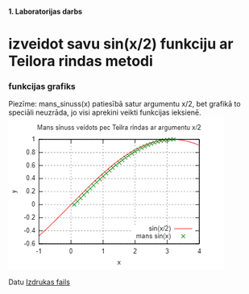 #### 1. Laboratorijas darbs
# izveidot savu sin(x/2) funkciju ar Teilora rindas metodi

### funkcijas grafiks
Piezīme: mans_sinuss(x) patiesībā satur argumentu x/2, bet grafikā to speciāli neuzrāda, jo visi aprekini veikti funkcijas ieksienē.
  ![alt text](https://github.com/daisies7779/RTR-105/blob/master/darbi/1ld_series/sinusuSalidzinajums.png?raw=true)

Datu [Izdrukas fails](https://github.com/daisies7779/RTR-105/blob/master/darbi/1ld_series/dati.txt)
